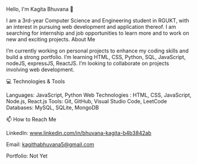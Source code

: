 Hello, I'm Kagita Bhuvana 👋
</hr>
I am a 3rd-year Computer Science and Engineering student in RGUKT, with an interest in pursuing web development and application thereof. I am searching for internship and job opportunities to learn more and to work on new and exciting projects.
</hr>
About Me

I’m currently working on personal projects to enhance my coding skills and build a strong portfolio.
I’m learning HTML, CSS, Python, SQL, JavaScript, nodeJS, expressJS, ReactJS.
I’m looking to collaborate on projects involving web development.
</hr>
💻 Technologies & Tools

Languages: JavaScript, Python
Web Technologies : HTML, CSS, JavaScript, Node.js, React.js
Tools: Git, GitHub, Visual Studio Code, LeetCode
Databases: MySQL, SQLite, MongoDB
</hr>
📫 How to Reach Me

LinkedIn: www.linkedin.com/in/bhuvana-kagita-b4b3842ab

Email: kagithabhuvana5@gmail.com

Portfolio: Not Yet

<!---
KagithaBhuvana/KagithaBhuvana is a ✨ special ✨ repository because its `README.md` (this file) appears on your GitHub profile.
You can click the Preview link to take a look at your changes.
--->
